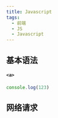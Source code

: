 ```yaml
---
title: Javascript
tags:
  - 前端
  - JS
  - Javascript
---
```


## 基本语法
#### `<a>`
``` js
console.log(123)
```

## 网络请求